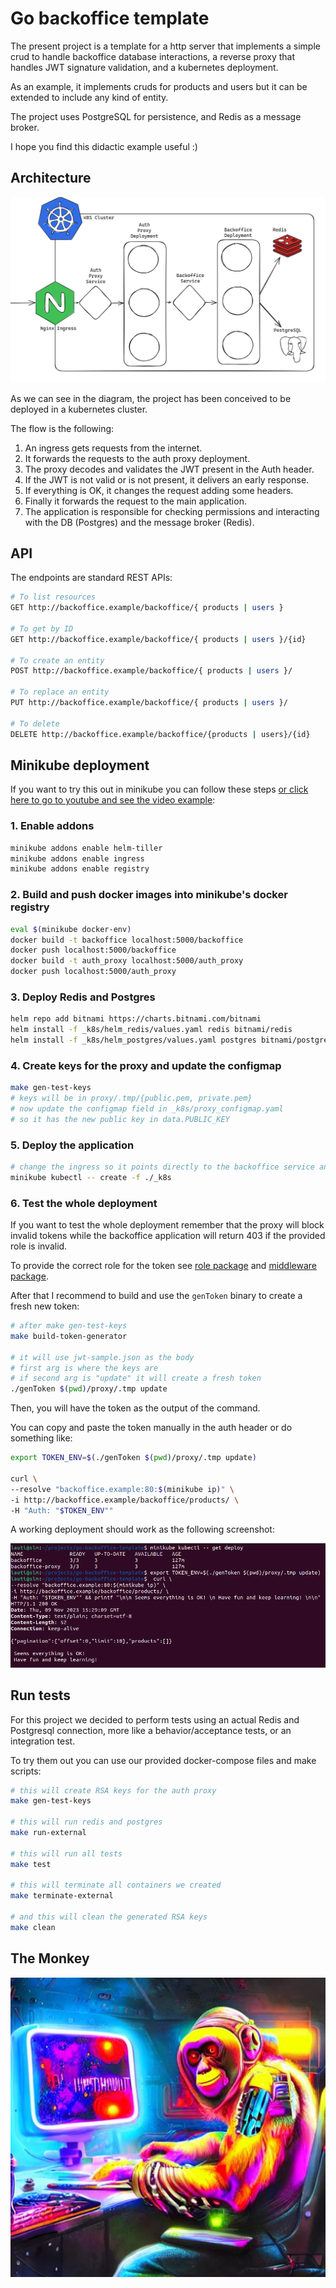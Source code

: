 # Go backoffice template

The present project is a template for a http server that implements a simple crud to handle backoffice database interactions, a reverse proxy that handles JWT signature validation, and a kubernetes deployment. 

As an example, it implements cruds for products and users but it can be extended to include any kind of entity. 

The project uses PostgreSQL for persistence, and Redis as a message broker.

I hope you find this didactic example useful :) 

## Architecture

![Static Diagram](assets/static_diagram.png)

As we can see in the diagram, the project has been conceived to be deployed in a kubernetes cluster.

The flow is the following:
1. An ingress gets requests from the internet.
2. It forwards the requests to the auth proxy deployment.
3. The proxy decodes and validates the JWT present in the Auth header.
4. If the JWT is not valid or is not present, it delivers an early response.
5. If everything is OK, it changes the request adding some headers.
6. Finally it forwards the request to the main application.
7. The application is responsible for checking permissions and interacting with the DB (Postgres) and the message broker (Redis).

## API

The endpoints are standard REST APIs:

```sh
# To list resources
GET http://backoffice.example/backoffice/{ products | users }

# To get by ID
GET http://backoffice.example/backoffice/{ products | users }/{id}

# To create an entity
POST http://backoffice.example/backoffice/{ products | users }/

# To replace an entity
PUT http://backoffice.example/backoffice/{ products | users }/

# To delete
DELETE http://backoffice.example/backoffice/{products | users}/{id}
```

## Minikube deployment

If you want to try this out in minikube you can follow these steps [or click here to go to youtube and see the video example](https://www.youtube.com/watch?v=ZKjywwfIMM8):


### 1. Enable addons

```bash
minikube addons enable helm-tiller
minikube addons enable ingress
minikube addons enable registry 
```

### 2. Build and push docker images into minikube's docker registry

```bash
eval $(minikube docker-env)
docker build -t backoffice localhost:5000/backoffice
docker push localhost:5000/backoffice
docker build -t auth_proxy localhost:5000/auth_proxy
docker push localhost:5000/auth_proxy

```

### 3. Deploy Redis and Postgres

```bash
helm repo add bitnami https://charts.bitnami.com/bitnami
helm install -f _k8s/helm_redis/values.yaml redis bitnami/redis
helm install -f _k8s/helm_postgres/values.yaml postgres bitnami/postgresql
```

### 4. Create keys for the proxy and update the configmap
```bash
make gen-test-keys
# keys will be in proxy/.tmp/{public.pem, private.pem}
# now update the configmap field in _k8s/proxy_configmap.yaml
# so it has the new public key in data.PUBLIC_KEY
```

### 5. Deploy the application
```bash
# change the ingress so it points directly to the backoffice service and then
minikube kubectl -- create -f ./_k8s
```

### 6. Test the whole deployment

If you want to test the whole deployment remember that the proxy will block invalid tokens while the backoffice application will return 403 if the provided role is invalid.

To provide the correct role for the token see [role package](./roles/roles.go) and [middleware package](./api/http/middleware/middleware.go).


After that I recommend to build and use the `genToken` binary to create a fresh new token:

```bash
# after make gen-test-keys
make build-token-generator

# it will use jwt-sample.json as the body
# first arg is where the keys are
# if second arg is "update" it will create a fresh token
./genToken $(pwd)/proxy/.tmp update
```

Then, you will have the token as the output of the command.

You can copy and paste the token manually in the auth header or do something like:

```bash
export TOKEN_ENV=$(./genToken $(pwd)/proxy/.tmp update)

curl \
--resolve "backoffice.example:80:$(minikube ip)" \
-i http://backoffice.example/backoffice/products/ \
-H "Auth: "$TOKEN_ENV""
```

A working deployment should work as the following screenshot:

![Working API](assets/working_api.png)

## Run tests

For this project we decided to perform tests using an actual Redis and Postgresql connection, more like a behavior/acceptance tests, or an integration test.

To try them out you can use our provided docker-compose files and make scripts:

```bash
# this will create RSA keys for the auth proxy
make gen-test-keys

# this will run redis and postgres
make run-external

# this will run all tests
make test

# this will terminate all containers we created
make terminate-external

# and this will clean the generated RSA keys
make clean
```

## The Monkey
![The Monkey](assets/the_monke.jpg)